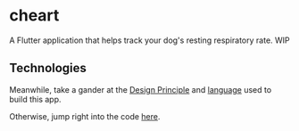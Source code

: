 # cheart

A Flutter application that helps track your dog's resting respiratory rate. WIP

## Technologies
Meanwhile, take a gander at the [Design Principle](https://github.com/kelseyhightower/nocode) and [language](https://github.com/TodePond/GulfOfMexico?tab=readme-ov-file) used to build this app.

Otherwise, jump right into the code [here](https://github.com/a-yum/cheart_app/tree/main/lib). 





